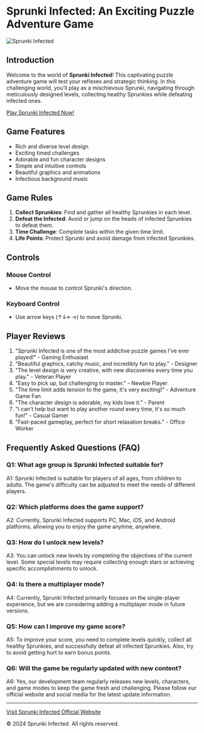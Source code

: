 # Sprunki Infected: An Exciting Puzzle Adventure Game

![Sprunki Infected](https://sprunkiinfected.org/images/logo.png)

## Introduction

Welcome to the world of **Sprunki Infected**! This captivating puzzle adventure game will test your reflexes and strategic thinking. In this challenging world, you'll play as a mischievous Sprunki, navigating through meticulously designed levels, collecting healthy Sprunkies while defeating infected ones.

[Play Sprunki Infected Now!](https://sprunkiinfected.org/)

## Game Features

- Rich and diverse level design
- Exciting timed challenges
- Adorable and fun character designs
- Simple and intuitive controls
- Beautiful graphics and animations
- Infectious background music

## Game Rules

1. **Collect Sprunkies**: Find and gather all healthy Sprunkies in each level.
2. **Defeat the Infected**: Avoid or jump on the heads of infected Sprunkies to defeat them.
3. **Time Challenge**: Complete tasks within the given time limit.
4. **Life Points**: Protect Sprunki and avoid damage from infected Sprunkies.

## Controls

### Mouse Control
- Move the mouse to control Sprunki's direction.

### Keyboard Control
- Use arrow keys (↑↓←→) to move Sprunki.

## Player Reviews

1. "Sprunki Infected is one of the most addictive puzzle games I've ever played!" - Gaming Enthusiast
2. "Beautiful graphics, catchy music, and incredibly fun to play." - Designer
3. "The level design is very creative, with new discoveries every time you play." - Veteran Player
4. "Easy to pick up, but challenging to master." - Newbie Player
5. "The time limit adds tension to the game, it's very exciting!" - Adventure Game Fan
6. "The character design is adorable, my kids love it." - Parent
7. "I can't help but want to play another round every time, it's so much fun!" - Casual Gamer
8. "Fast-paced gameplay, perfect for short relaxation breaks." - Office Worker

## Frequently Asked Questions (FAQ)

### Q1: What age group is Sprunki Infected suitable for?
A1: Sprunki Infected is suitable for players of all ages, from children to adults. The game's difficulty can be adjusted to meet the needs of different players.

### Q2: Which platforms does the game support?
A2: Currently, Sprunki Infected supports PC, Mac, iOS, and Android platforms, allowing you to enjoy the game anytime, anywhere.

### Q3: How do I unlock new levels?
A3: You can unlock new levels by completing the objectives of the current level. Some special levels may require collecting enough stars or achieving specific accomplishments to unlock.

### Q4: Is there a multiplayer mode?
A4: Currently, Sprunki Infected primarily focuses on the single-player experience, but we are considering adding a multiplayer mode in future versions.

### Q5: How can I improve my game score?
A5: To improve your score, you need to complete levels quickly, collect all healthy Sprunkies, and successfully defeat all infected Sprunkies. Also, try to avoid getting hurt to earn bonus points.

### Q6: Will the game be regularly updated with new content?
A6: Yes, our development team regularly releases new levels, characters, and game modes to keep the game fresh and challenging. Please follow our official website and social media for the latest update information.

---

[Visit Sprunki Infected Official Website](https://sprunkiinfected.org/)

© 2024 Sprunki Infected. All rights reserved.